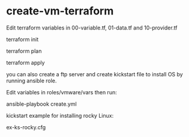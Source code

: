 # create-vm-terraform

Edit terraform variables in 00-variable.tf, 01-data.tf and 10-provider.tf

terraform init

terraform plan

terraform apply

you can also create a ftp server and create kickstart file to install OS by running ansible role.

Edit variables in roles/vmware/vars then run:

ansible-playbook create.yml

kickstart example for installing rocky Linux:

ex-ks-rocky.cfg
